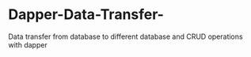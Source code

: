 # Dapper-Data-Transfer-
Data transfer from database to different database and CRUD operations with dapper 
